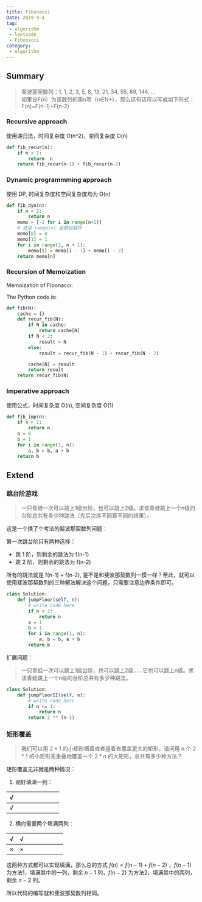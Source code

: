 ```yaml
---
title: Fibonacci
Date: 2019-9-4
tag:
 - algorithm
 - leetcode
 - Fibonacci
category:
 - Algorithm
---
```

## Summary

> 斐波那契数列：1, 1, 2, 3, 5, 8, 13, 21, 34, 55, 89, 144, ...  
> 如果设F(n）为该数列的第n项（n∈N*），那么这句话可以写成如下形式：F(n)=F(n-1)+F(n-2)

### Recursive approach

使用递归法，时间复杂度 O(n^2)，空间复杂度 O(n)

```py
def fib_recur(n):
    if n < 2:
        return  n
    return fib_recur(n-1) + fib_recur(n-2)
```

### Dynamic programmming approach <Badge text="reco" type="tip"/>

使用 DP, 时间复杂度和空间复杂度均为 O(n)

```py
def fib_dyn(n):
    if n < 2:
        return n
    memo = [-1 for i in range(n+1)]
    # 使用 range(n) 会数组越界
    memo[0] = 0
    memo[1] = 1
    for i in range(2, n + 1):
        memo[i] = memo[i - 1] + memo[i - 2]
    return memo[n]
```

### Recursion of Memoization

Memoization of Fibonacci:

The Python code is:

```py
def fib(N):
    cache = {}
    def recur_fib(N):
        if N in cache:
            return cache[N]
        if N < 2:
            result = N
        else:
            result = recur_fib(N - 1) + recur_fib(N - 2)

        cache[N] = result
        return result
    return recur_fib(N)
```

### Imperative approach

使用公式，时间复杂度 O(n), 空间复杂度 O(1)

```py
def fib_imp(n):
    if n < 2:
        return n
    a = 0
    b = 1
    for i in range(1, n):
        a, b = b, a + b
    return b
```

## Extend

### 跳台阶游戏

> 一只青蛙一次可以跳上1级台阶，也可以跳上2级。求该青蛙跳上一个n级的台阶总共有多少种跳法（先后次序不同算不同的结果）。

这是一个换了个考法的斐波那契数列问题：

第一次跳台阶只有两种选择：

- 跳 1 阶，则剩余的跳法为 f(n-1)
- 跳 2 阶，则剩余的跳法为 f(n-2)

所有的跳法就是 f(n-1) + f(n-2), 是不是和斐波那契数列一模一样？至此，就可以使用斐波那契数列的三种解法解决这个问题，只需要注意边界条件即可。

```py
class Solution:
    def jumpFloor(self, n):
        # write code here
        if n < 2:
            return n
        a = 1
        b = 1
        for i in range(1, n):
            a, b = b, a + b
        return b
```

扩展问题：
> 一只青蛙一次可以跳上1级台阶，也可以跳上2级……它也可以跳上n级。求该青蛙跳上一个n级的台阶总共有多少种跳法。

```py
class Solution:
    def jumpFloorII(self, n):
        # write code here
        if n <= 1:
            return n
        return 2 ** (n-1)
```

### 矩形覆盖

> 我们可以用 $2*1$ 的小矩形横着或者竖着去覆盖更大的矩形。请问用 n 个 $2*1$ 的小矩形无重叠地覆盖一个 $2*n$ 的大矩形，总共有多少种方法？

矩形覆盖无非就是两种情况：

1. 刚好填满一列：

|  √   |      |      |      |      |      |      |      |
| :--: | ---- | ---- | ---- | ---- | ---- | ---- | ---- |
|  √   |      |      |      |      |      |      |      |

2. 横向需要两个填满两列：

|  √   |  √   |      |      |      |      |      |      |
| :--: | :--: | ---- | ---- | ---- | ---- | ---- | ---- |
|  ×   |  ×   |      |      |      |      |      |      |

这两种方式都可以实现填满，那么总的方式 $f(n) = f(n-1) + f(n-2)$ ，$f(n-1)$  为方法1，填满其中的一列，剩余 $n-1$ 列，$f(n-2)$ 为方法2，填满其中的两列，剩余 $n-2$ 列。

所以代码的编写就和斐波那契数列相同。